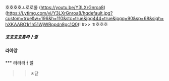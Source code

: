 호호호호ㅗ로로롤
(https://youtu.be/Y3LXrGnroa8)
(https://i.ytimg.com/vi/Y3LXrGnroa8/hqdefault.jpg?custom=true&w=196&h=110&stc=true&jpg444=true&jpgq=90&sp=68&sigh=hXKAABO1r1h51WjWRppdn8gc1Q0)!
#>> ㅎ호호호
##### 호호호호홓라ㅏ랄
#### 라아앙
*** 러러러ㅓ럴
>>ㅊ닫
